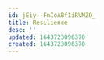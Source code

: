 ```yaml
---
id: jEiy--FnIoABf1iRVMZO_
title: Resilience
desc: ''
updated: 1643723096370
created: 1643723096370
---
```


